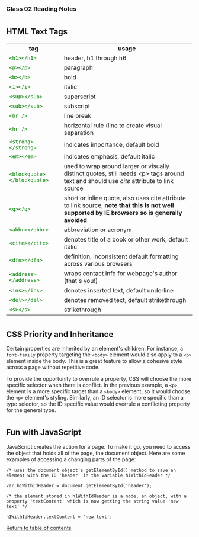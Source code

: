 ### Class 02 Reading Notes

<h1 id="htmltext"></h1>

## HTML Text Tags

<!-- experimenting with <code> tags found at http://web.simmons.edu/~grabiner/comm244/weekfour/code-test.html -->
<!-- doesn't do anything significant here because the text is already monospace, so I'm styling it -->
<table>
  <tr>
    <th>tag</th>
    <th>usage</th>
  </tr>
  <tr>
    <td><code style="color: green;">&lt;h1&gt;&lt;/h1&gt;</code></td>
    <td>header, h1 through h6</td>
  </tr>
  <tr>
    <td><code style="color: green;">&lt;p&gt;&lt;/p&gt;</code></td>
    <td>paragraph</td>
  </tr>
  <tr>
    <td><code style="color: green;">&lt;b&gt;&lt;/b&gt;</code></td>
    <td>bold</td>
  </tr>
  <tr>
    <td><code style="color: green;">&lt;i&gt;&lt;/i&gt;</code></td>
    <td>italic</td>
  </tr>
  <tr>
    <td><code style="color: green;">&lt;sup&gt;&lt;/sup&gt;</code></td>
    <td>superscript</td>
  </tr>
  <tr>
    <td><code style="color: green;">&lt;sub&gt;&lt;/sub&gt;</code></td>
    <td>subscript</td>
  </tr>
  <tr>
    <td><code style="color: green;">&lt;br /&gt;</code></td>
    <td>line break</td>
  </tr>
  <tr>
    <td><code style="color: green;">&lt;hr /&gt;</code></td>
    <td>horizontal rule (line to create visual separation</td>
  </tr>
  <tr>
    <td><code style="color: green;">&lt;strong&gt;&lt;/strong&gt;</code></td>
    <td>indicates importance, default bold</td>
  </tr>
  <tr>
    <td><code style="color: green;">&lt;em&gt;&lt;/em&gt;</code></td>
    <td>indicates emphasis, default italic</td>
  </tr>
  <tr>
    <td><code style="color: green;">&lt;blockquote&gt;&lt;/blockquote&gt;</code></td>
    <td>used to wrap around larger or visually distinct quotes, still needs &lt;p&gt; tags around text and should use <i>cite</i> attribute to link source</td>
  </tr>
  <tr>
    <td><code style="color: green;">&lt;q&gt;&lt;/q&gt;</code></td>
    <td>short or inline quote, also uses cite attribute to link source, <strong>note that this is not well supported by IE browsers so is generally avoided</strong></td>
  </tr>
  <tr>
    <td><code style="color: green;">&lt;abbr&gt;&lt;/abbr&gt;</code></td>
    <td>abbreviation or acronym</td>
  </tr>
  <tr>
    <td><code style="color: green;">&lt;cite&gt;&lt;/cite&gt;</code></td>
    <td>denotes title of a book or other work, default italic</td>
  </tr>
  <tr>
    <td><code style="color: green;">&lt;dfn&gt;&lt;/dfn&gt;</code></td>
    <td>definition, inconsistent default formatting across various browsers</td>
  </tr>
  <tr>
    <td><code style="color: green;">&lt;address&gt;&lt;/address&gt;</code></td>
    <td>wraps contact info for webpage's author (that's you!)</td>
  </tr>
  <tr>
    <td><code style="color: green;">&lt;ins&gt;&lt;/ins&gt;</code></td>
    <td>denotes inserted text, default underline</td>
  </tr>
  <tr>
    <td><code style="color: green;">&lt;del&gt;&lt;/del&gt;</code></td>
    <td>denotes removed text, default strikethrough</td>
  </tr>
  <tr>
    <td><code style="color: green;">&lt;s&gt;&lt;/s&gt;</code></td>
    <td>strikethrough</td>
  </tr>
</table>

<h1 id="csspriority"></h1>

## CSS Priority and Inheritance

Certain properties are inherited by an element's children. For instance, a `font-family` property targeting the `<body>` element would also apply to a `<p>` element inside the body. This is a great feature to allow a cohesive style across a page without repetitive code.

To provide the opportunity to overrule a property, CSS will choose the more specific selector when there is conflict. In the previous example, a `<p>` element is a more specific target than a `<body>` element, so it would choose the `<p>` element's styling. Similarly, an ID selector is more specific than a type selector, so the ID specific value would overrule a conflicting property for the general type.

<h1 id="jsfun"></h1>

## Fun with JavaScript

JavaScript creates the action for a page. To make it go, you need to access the object that holds all of the page, the document object. Here are some examples of accessing a changing parts of the page:

```
/* uses the document object's getElementById() method to save an element with the ID 'header' in the variable h1WithIdHeader */

var h1WithIdHeader = document.getElementById('header');
```

```
/* the element stored in h1WithIdHeader is a node, an object, with a property 'textContent' which is now getting the string value 'new text' */

h1WithIdHeader.textContent = 'new text';
```

[Return to table of contents](../README.md)
